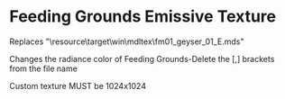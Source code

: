 # Feeding Grounds Emissive Texture

Replaces "\resource\target\win\mdltex\fm01_geyser_01_E.mds"

Changes the radiance color of Feeding Grounds-Delete the [,] brackets from the file name

Custom texture MUST be 1024x1024
